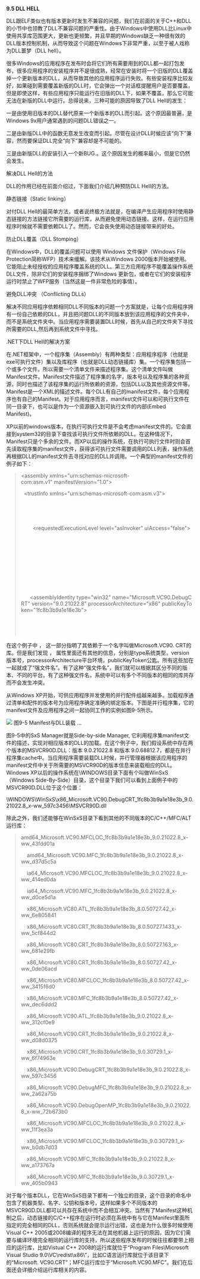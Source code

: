 **9.5 DLL HELL**

DLL跟ELF类似也有版本更新时发生不兼容的问题，我们在前面的关于C++和DLL的小节中也领教了DLL不兼容问题的严重性。由于Windows中使用DLL比Linux中使用共享库范围更大，更新也更频繁，并且早期的Windows缺乏一种很有效的DLL版本控制机制，从而导致这个问题在Windows下非常严重，以至于被人戏称为DLL噩梦（DLL hell）。

很多Windows的应用程序在发布时会将它们所有需要用到的DLL都一起打包发布，很多应用程序的安装程序并不是很成熟，经常在安装时将一个旧版的DLL覆盖掉一个更新版本的DLL，从而导致其他的应用程序运行失败。有些安装程序比较友好，如果碰到需要覆盖新版的DLL时，它会弹出一个对话框提醒用户是否要覆盖，但是即使这样，有些应用程序只能运行在旧版的DLL下，如果不覆盖，那么它可能无法在新版的DLL中运行。总得说来，三种可能的原因导致了DLL Hell的发生：

一是由使用旧版本的DLL替代原来一个新版本的DLL而引起。这个原因最普遍，是Windows 9x用户通常遇到的问题DLL错误之一。

二是由新版DLL中的函数无意发生改变而引起。尽管在设计DLL时候应该“向下”兼容，然而要保证DLL完全“向下”兼容却是不可能的。

三是由新版DLL的安装引入一个新BUG.。这个原因发生的概率最小，但是它仍然会发生。

解决DLL Hell的方法

DLL的作用已经在前面介绍过，下面我们介绍几种预防DLL Hell的方法。

静态链接（Static linking）

对付DLL Hell的最简单方法，或者说终极方法就是，在编译产生应用程序时使用静态链接的方法链接它所需要的运行库，从而避免使用动态链接。这样，在运行应用程序时候就不需要依赖DLL了。然而，它会丧失使用动态链接带来的好处。

防止DLL覆盖（DLL Stomping）

在Windows中，DLL的覆盖问题可以使用 Windows 文件保护（Windows File Protection简称WFP）技术来缓解。该技术从Windows 2000版本开始被使用。它能阻止未经授权的应用程序覆盖系统的DLL。第三方应用程序不能覆盖操作系统DLL文件，除非它们的安装程序捆绑了Windows 更新包，或者在它们的安装程序运行时禁止了WFP服务（当然这是一件非常危险的事情）。

避免DLL冲突 （Conflicting DLLs）

解决不同应用程序依赖相同DLL不同版本的问题一个方案就是，让每个应用程序拥有一份自己依赖的DLL，并且把问题DLL的不同版本放到该应用程序的文件夹中，而不是系统文件夹中。当应用程序需要装置DLL时候，首先从自己的文件夹下寻找所需要的DLL,然后再到系统文件中寻找。

.NET下DLL Hell的解决方案

在.NET框架中，一个程序集（Assembly）有两种类型：应用程序程序（也就是exe可执行文件）集以及库程序（也就是DLL动态链接库）集。一个程序集包括一个或多个文件，所以需要一个清单文件来描述程序集。这个清单文件叫做Manifest文件。Manifest文件描述了程序集的名字，版本号以及程序集的各种资源，同时也描述了该程序集的运行所依赖的资源，包括DLL以及其他资源文件等。Manifest是一个XML的描述文件。每个DLL有自己的manifest文件，每个应用程序也有自己的Manifest。对于应用程序而言，manifest文件可以和可执行文件在同一目录下，也可以是作为一个资源嵌入到可执行文件的内部(Embed Manifest)。

XP以前的windows版本，在执行可执行文件是不会考虑manifest文件的。它会直接到system32的目录下查找该可执行文件所依赖的DLL。在这种情况下，Manifest只是个多余的文件。而XP以后的操作系统，在执行可执行文件时则会首先读取程序集的manifest文件，获得该可执行文件需要调用的DLL列表，操作系统再根据DLL的manifest文件去寻找对应的DLL并调用。一个典型的manifest文件的例子如下：

> <?xml version="1.0" encoding="UTF-8" standalone="yes"?>  
>   
> <assembly xmlns="urn:schemas-microsoft-com:asm.v1" manifestVersion="1.0">  
>   
>   <trustInfo xmlns="urn:schemas-microsoft-com:asm.v3">  
>   
>     <security>  
>   
>       <requestedPrivileges>  
>   
>         <requestedExecutionLevel level="asInvoker" uiAccess="false"></requestedExecutionLevel>  
>   
>       </requestedPrivileges>  
>   
>     </security>  
>   
>   </trustInfo>  
>   
>   <dependency>  
>   
>     <dependentAssembly>  
>   
>       <assemblyIdentity type="win32" name="Microsoft.VC90.DebugCRT" version="9.0.21022.8" processorArchitecture="x86" publicKeyToken="1fc8b3b9a1e18e3b"></assemblyIdentity>  
>   
>     </dependentAssembly>  
>   
>   </dependency>  
>   
> </assembly>  
>   

在这个例子中 ，<dependency> 这一部分指明了其依赖于一个名字叫做Microsoft.VC90. CRT的库。但是我们发现 ，<assemblyIdentity> 属性里面还有其他的信息，分别是type系统类型，version版本号，processorArchitecture平台环境，publicKeyToken公匙。所有这些加在一起就成了“强文件名”。有了这种“强文件名”，我们就可以根据其区分不同的版本、不同的平台。有了这种强文件名，系统中可以有多个不同版本的相同的库共存而不会发生冲突。

从Windows XP开始，可供应用程序并发使用的并行配件组越来越多。加载程序通过清单和配件的版本号为应用程序确定准确的绑定版本。下图是并行程序集，它的manifest文件及应用程序之间一起协同工作的实例如图9-5所示。

![](0-Assets/Epubook/程序员的自我修养：链接、装载与库%20(俞甲子%20石凡%20潘爱民)%20/images/Image00079.jpg) 图9-5 Manifest与DLL装载 …

图9-5中的SxS Manager就是Side-by-side Manager, 它利用程序集manifest文件的描述，实现对相应版本的DLL的加载。在这个例子中，我们假设系统中存在两个版本的MSVCR90D.DLL：版本 9.0.21022.8 和版本 9.0.68812.7，都是在并行程序集cache中。当应用程序需要装载DLL时候，并行管理器根据该应用程序的manifest文件中关于所需要的MSVCR90D的版本信息来装载相应的DLL。Windows XP以后的操作系统在\WINDOWS目录下面有个叫做WinSxS（Windows Side-By-Side）目录，这个目录下我们可以看到上面例子中的MSVCR90D.DLL位于这个位置：

\WINDOWS\WinSxS\x86_Microsoft.VC90.DebugCRT_1fc8b3b9a1e18e3b_9.0.21022.8_x-ww_597c3456\MSVCR90D.dll

除此之外，我们还能够在WinSxS目录下看到其他的不同版本的C/C++/MFC/ALT运行库：

> amd64_Microsoft.VC90.MFCLOC_1fc8b3b9a1e18e3b_9.0.21022.8_x-ww_43fdd01a  
>   
>     amd64_Microsoft.VC90.MFC_1fc8b3b9a1e18e3b_9.0.21022.8_x-ww_d37d5c5a  
>   
>     ia64_Microsoft.VC90.MFCLOC_1fc8b3b9a1e18e3b_9.0.21022.8_x-ww_414ed0da  
>   
>     ia64_Microsoft.VC90.MFC_1fc8b3b9a1e18e3b_9.0.21022.8_x-ww_d0ce5d1a  
>   
>     x86_Microsoft.VC80.ATL_1fc8b3b9a1e18e3b_8.0.50727.42_x-ww_6e805841  
>   
>     x86_Microsoft.VC80.CRT_1fc8b3b9a1e18e3b_8.0.50727.1433_x-ww_5cf844d2  
>   
>     x86_Microsoft.VC80.CRT_1fc8b3b9a1e18e3b_8.0.50727.163_x-ww_681e29fb  
>   
>     x86_Microsoft.VC80.CRT_1fc8b3b9a1e18e3b_8.0.50727.42_x-ww_0de06acd  
>   
>     x86_Microsoft.VC80.MFCLOC_1fc8b3b9a1e18e3b_8.0.50727.42_x-ww_3415f6d0  
>   
>     x86_Microsoft.VC80.MFC_1fc8b3b9a1e18e3b_8.0.50727.42_x-ww_dec6ddd2  
>   
>     x86_Microsoft.VC90.ATL_1fc8b3b9a1e18e3b_9.0.21022.8_x-ww_312cf0e9  
>   
>     x86_Microsoft.VC90.CRT_1fc8b3b9a1e18e3b_9.0.21022.8_x-ww_d08d0375  
>   
>     x86_Microsoft.VC90.CRT_1fc8b3b9a1e18e3b_9.0.30729.1_x-ww_6f74963e  
>   
>     x86_Microsoft.VC90.DebugCRT_1fc8b3b9a1e18e3b_9.0.21022.8_x-ww_597c3456  
>   
>     x86_Microsoft.VC90.DebugMFC_1fc8b3b9a1e18e3b_9.0.21022.8_x-ww_2a62a75b  
>   
>     x86_Microsoft.VC90.DebugOpenMP_1fc8b3b9a1e18e3b_9.0.21022.8_x-ww_72b673b0  
>   
>     x86_Microsoft.VC90.MFCLOC_1fc8b3b9a1e18e3b_9.0.21022.8_x-ww_11f3ea3a  
>   
>     x86_Microsoft.VC90.MFCLOC_1fc8b3b9a1e18e3b_9.0.30729.1_x-ww_b0db7d03  
>   
>     x86_Microsoft.VC90.MFC_1fc8b3b9a1e18e3b_9.0.21022.8_x-ww_a173767a  
>   
>     x86_Microsoft.VC90.MFC_1fc8b3b9a1e18e3b_9.0.30729.1_x-ww_405b0943  
>   

对于每个版本DLL，它在WinSxS目录下都有一个独立的目录，这个目录的命名中包含了机器类型、名字、公钥和版本号，这样如果多个不同版本的MSVCR90D.DLL都可以共存在系统中而不会相互冲突。当然有了Manifest这种机制之后，动态链接的C/C++程序在运行时必须在系统中有与它在Manifest里面所指定的完全相同的DLL，否则系统就会提示运行出错，这也是为什么很多时候使用Visual C++ 2005或2008编译的程序无法在其他机器上运行的原因，因为它们需要与编译环境完全相同的运行库的支持，所以这些程序发布的时候往往都要带上相应的运行库，比如Vistual C++ 2008的运行库就位于“Program Files\Microsoft Visual Studio 9.0\VC\redist\x86\”，比如C语言运行库就位于该目录下的“Microsoft. VC90.CRT”；MFC运行库位于“Microsoft.VC90.MFC”。我们在后面还会详细介绍运行库相关的内容。